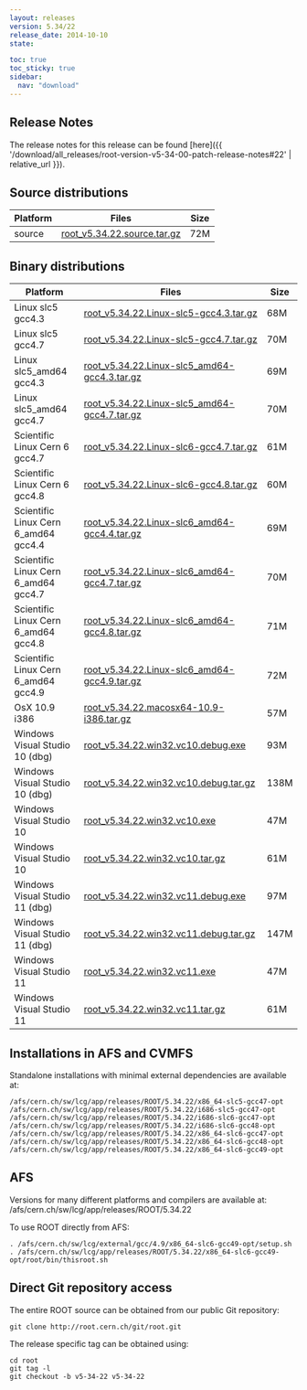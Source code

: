 ```yaml
---
layout: releases
version: 5.34/22
release_date: 2014-10-10
state:

toc: true
toc_sticky: true
sidebar:
  nav: "download"
---
```



## Release Notes
The release notes for this release can be found [here]({{ '/download/all_releases/root-version-v5-34-00-patch-release-notes#22' | relative_url }}).

## Source distributions

| Platform       | Files | Size |
|-----------|-------|-----|
| source | [root_v5.34.22.source.tar.gz](https://root.cern.ch/download/root_v5.34.22.source.tar.gz) |  72M |


## Binary distributions

| Platform       | Files | Size |
|-----------|-------|-----|
| Linux slc5 gcc4.3 | [root_v5.34.22.Linux-slc5-gcc4.3.tar.gz](https://root.cern.ch/download/root_v5.34.22.Linux-slc5-gcc4.3.tar.gz) |  68M |
| Linux slc5 gcc4.7 | [root_v5.34.22.Linux-slc5-gcc4.7.tar.gz](https://root.cern.ch/download/root_v5.34.22.Linux-slc5-gcc4.7.tar.gz) |  70M |
| Linux slc5_amd64 gcc4.3 | [root_v5.34.22.Linux-slc5_amd64-gcc4.3.tar.gz](https://root.cern.ch/download/root_v5.34.22.Linux-slc5_amd64-gcc4.3.tar.gz) |  69M |
| Linux slc5_amd64 gcc4.7 | [root_v5.34.22.Linux-slc5_amd64-gcc4.7.tar.gz](https://root.cern.ch/download/root_v5.34.22.Linux-slc5_amd64-gcc4.7.tar.gz) |  70M |
| Scientific Linux Cern 6 gcc4.7 | [root_v5.34.22.Linux-slc6-gcc4.7.tar.gz](https://root.cern.ch/download/root_v5.34.22.Linux-slc6-gcc4.7.tar.gz) |  61M |
| Scientific Linux Cern 6 gcc4.8 | [root_v5.34.22.Linux-slc6-gcc4.8.tar.gz](https://root.cern.ch/download/root_v5.34.22.Linux-slc6-gcc4.8.tar.gz) |  60M |
| Scientific Linux Cern 6_amd64 gcc4.4 | [root_v5.34.22.Linux-slc6_amd64-gcc4.4.tar.gz](https://root.cern.ch/download/root_v5.34.22.Linux-slc6_amd64-gcc4.4.tar.gz) |  69M |
| Scientific Linux Cern 6_amd64 gcc4.7 | [root_v5.34.22.Linux-slc6_amd64-gcc4.7.tar.gz](https://root.cern.ch/download/root_v5.34.22.Linux-slc6_amd64-gcc4.7.tar.gz) |  70M |
| Scientific Linux Cern 6_amd64 gcc4.8 | [root_v5.34.22.Linux-slc6_amd64-gcc4.8.tar.gz](https://root.cern.ch/download/root_v5.34.22.Linux-slc6_amd64-gcc4.8.tar.gz) |  71M |
| Scientific Linux Cern 6_amd64 gcc4.9 | [root_v5.34.22.Linux-slc6_amd64-gcc4.9.tar.gz](https://root.cern.ch/download/root_v5.34.22.Linux-slc6_amd64-gcc4.9.tar.gz) |  72M |
| OsX 10.9 i386 | [root_v5.34.22.macosx64-10.9-i386.tar.gz](https://root.cern.ch/download/root_v5.34.22.macosx64-10.9-i386.tar.gz) |  57M |
| Windows Visual Studio 10 (dbg) | [root_v5.34.22.win32.vc10.debug.exe](https://root.cern.ch/download/root_v5.34.22.win32.vc10.debug.exe) |  93M |
| Windows Visual Studio 10 (dbg) | [root_v5.34.22.win32.vc10.debug.tar.gz](https://root.cern.ch/download/root_v5.34.22.win32.vc10.debug.tar.gz) | 138M |
| Windows Visual Studio 10 | [root_v5.34.22.win32.vc10.exe](https://root.cern.ch/download/root_v5.34.22.win32.vc10.exe) |  47M |
| Windows Visual Studio 10 | [root_v5.34.22.win32.vc10.tar.gz](https://root.cern.ch/download/root_v5.34.22.win32.vc10.tar.gz) |  61M |
| Windows Visual Studio 11 (dbg) | [root_v5.34.22.win32.vc11.debug.exe](https://root.cern.ch/download/root_v5.34.22.win32.vc11.debug.exe) |  97M |
| Windows Visual Studio 11 (dbg) | [root_v5.34.22.win32.vc11.debug.tar.gz](https://root.cern.ch/download/root_v5.34.22.win32.vc11.debug.tar.gz) | 147M |
| Windows Visual Studio 11 | [root_v5.34.22.win32.vc11.exe](https://root.cern.ch/download/root_v5.34.22.win32.vc11.exe) |  47M |
| Windows Visual Studio 11 | [root_v5.34.22.win32.vc11.tar.gz](https://root.cern.ch/download/root_v5.34.22.win32.vc11.tar.gz) |  61M |



## Installations in AFS and CVMFS
Standalone installations with minimal external dependencies are available at:
~~~
/afs/cern.ch/sw/lcg/app/releases/ROOT/5.34.22/x86_64-slc5-gcc47-opt
/afs/cern.ch/sw/lcg/app/releases/ROOT/5.34.22/i686-slc5-gcc47-opt
/afs/cern.ch/sw/lcg/app/releases/ROOT/5.34.22/i686-slc6-gcc47-opt
/afs/cern.ch/sw/lcg/app/releases/ROOT/5.34.22/i686-slc6-gcc48-opt
/afs/cern.ch/sw/lcg/app/releases/ROOT/5.34.22/x86_64-slc6-gcc47-opt
/afs/cern.ch/sw/lcg/app/releases/ROOT/5.34.22/x86_64-slc6-gcc48-opt
/afs/cern.ch/sw/lcg/app/releases/ROOT/5.34.22/x86_64-slc6-gcc49-opt
~~~

## AFS
Versions for many different platforms and compilers are available at:
/afs/cern.ch/sw/lcg/app/releases/ROOT/5.34.22

To use ROOT directly from AFS:
~~~
. /afs/cern.ch/sw/lcg/external/gcc/4.9/x86_64-slc6-gcc49-opt/setup.sh
. /afs/cern.ch/sw/lcg/app/releases/ROOT/5.34.22/x86_64-slc6-gcc49-opt/root/bin/thisroot.sh
~~~

## Direct Git repository access
The entire ROOT source can be obtained from our public Git repository:

~~~
git clone http://root.cern.ch/git/root.git
~~~
The release specific tag can be obtained using:
~~~
cd root
git tag -l
git checkout -b v5-34-22 v5-34-22
~~~
